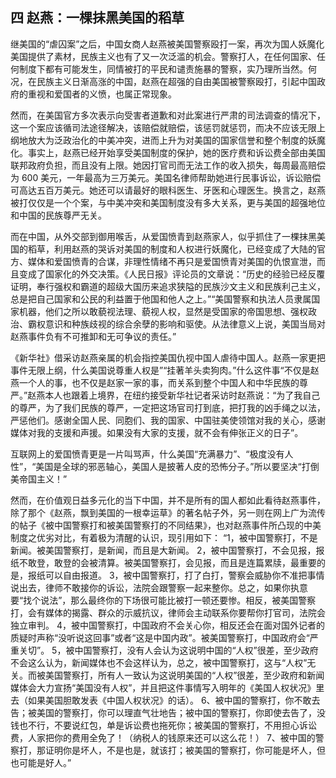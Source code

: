 ## 四 赵燕：一棵抹黑美国的稻草
继美国的“虐囚案”之后，中国女商人赵燕被美国警察殴打一案，再次为国人妖魔化美国提供了素材，民族主义也有了又一次泛滥的机会。警察打人，在任何国家、任何制度下都有可能发生，同情被打的平民和谴责施暴的警察，实乃理所当然。何况，在民族主义日渐高涨的中国，赵燕在超强的自由美国被警察殴打，引起中国政府的重视和爱国者的义愤，也属正常现象。

然而，在美国官方多次表示向受害者道歉和对此案进行严肃的司法调查的情况下，这一个案应该循司法途径解决，该赔偿就赔偿，该惩罚就惩罚，而决不应该无限上纲地放大为泛政治化的中美冲突，进而上升为对美国的国家信誉和整个制度的妖魔化。事实上，赵燕已经开始享受美国制度的保护，她的医疗费和诉讼费全部由美国联邦政府负担，而且没有上限。她因打官司而无法工作的收入损失，每周最高赔偿为 600 美元，一年最高为三万美元。美国名律师帮助她进行民事诉讼，诉讼赔偿可高达五百万美元。她还可以请最好的眼科医生、牙医和心理医生。换言之，赵燕被打仅仅是一个个案，与中美冲突和美国制度没有多大关系，更与美国的超强地位和中国的民族尊严无关。

而在中国，从外交部到御用喉舌，从爱国愤青到赵燕家人，似乎抓住了一棵抹黑美国的稻草，利用赵燕的哭诉对美国的制度和人权进行妖魔化，已经变成了大陆的官方、媒体和爱国愤青的合谋，非理性情绪不再只是爱国愤青对美国的仇恨宣泄，而且变成了国家化的外交决策。《人民日报》评论员的文章说：“历史的经验已经反覆证明，奉行强权和霸道的超级大国历来追求狭隘的民族沙文主义和民族利己主义，总是把自己国家和公民的利益置于他国和他人之上。”“美国警察和执法人员隶属国家机器，他们之所以敢藐视法理、藐视人权，显然是受国家的帝国思想、强权政治、霸权意识和种族歧视的综合余孽的影响和驱使。从法律意义上说，美国当局对赵燕事件负有不可推卸和无可争议的责任。”

《新华社》借采访赵燕亲属的机会指控美国仇视中国人虐待中国人。赵燕一家更把事件无限上纲，什么美国说尊重人权是”“挂著羊头卖狗肉。”什么这件事“不仅是赵燕一个人的事，也不仅是赵家一家的事，而关系到整个中国人和中华民族的尊严。”赵燕本人也跟着上境界，在纽约接受新华社记者采访时赵燕说：“为了我自己的尊严，为了我们民族的尊严，一定把这场官司打到底，把打我的凶手绳之以法，严惩他们。感谢全国人民、同胞们、我的国家、中国驻美使领馆对我的关心，感谢媒体对我的支援和声援。如果没有大家的支援，就不会有伸张正义的日子”。

互联网上的爱国愤青更是一片叫骂声，什么美国“充满暴力”、“极度没有人性”，“美国是全球的邪恶轴心，美国人是披著人皮的恐怖分子。”所以要坚决“打倒美帝国主义！”

然而，在价值观日益多元化的当下中国，并不是所有的国人都如此看待赵燕事件，除了那个《赵燕，飘到美国的一根幸运草》的著名帖子外，另一则在网上广为流传的帖子《被中国警察打和被美国警察打的不同结果》，也对赵燕事件所凸现的中美制度之优劣对比，有着极为清醒的认识，现引用如下：
“1，被中国警察打，不是新闻。被美国警察打，是新闻，而且是大新闻。
2，被中国警察打，不会见报，报纸不敢登，敢登的会被清算。被美国警察打，会见报，而且是连篇累牍，最重要的是，报纸可以自由报道。
3，被中国警察打，打了白打，警察会威胁你不准把事情说出去，律师不敢接你的诉讼，法院会跟警察一起来整你。总之，如果你执意要“找个说法”，那么最终你的下场很可能比被打一顿还要惨。相反，被美国警察打，会有媒体的揭露、群众的示威抗议，律师会主动联系你要帮你打官司，法院会独立审判。
4，被中国警察打，中国政府不会关心你，相反还会在面对国外记者的质疑时声称“没听说这回事”或者“这是中国内政”。被美国警察打，中国政府会“严重关切”。
5，被中国警察打，没有人会认为这说明中国的“人权”很差，至少政府不会这么认为，新闻媒体也不会这样认为，总之，被中国警察打，这与“人权”无关。而被美国警察打，所有人一致认为这说明美国的“人权”很差，至少政府和新闻媒体会大力宣扬“美国没有人权”，并且把这件事情写入明年的《美国人权状况》里去（如果美国胆敢发表《中国人权状况》的话）。
6、被中国的警察打，你不敢去告；被美国的警察打，你可以理直气壮地告；被中国的警察打，你即使去告了，没钱也不行，不要说红包，单是诉讼费也拖死你；被美国的警察打，不用担心诉讼费，人家把你的费用全免了！（纳税人的钱原来还可以这么花！）
7、被中国的警察打，那证明你是坏人，不是也是，就该打；被美国的警察打，你可能是坏人，但也可能是好人。”